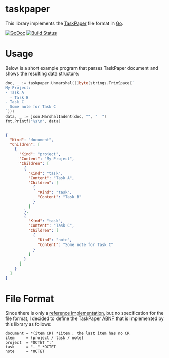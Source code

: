 # taskpaper

This library implements the [TaskPaper](https://www.taskpaper.com/) file format
in [Go](https://golang.org/).

[![GoDoc](https://godoc.org/github.com/felixge/taskpaper?status.svg)](https://godoc.org/github.com/felixge/taskpaper)
[![Build Status](https://travis-ci.org/felixge/taskpaper.svg?branch=master)](https://travis-ci.org/felixge/taskpaper)

# Usage

Below is a short example program that parses TaskPaper document and shows
the resulting data structure:

```go
doc, _ := taskpaper.Unmarshal([]byte(strings.TrimSpace(`
My Project:
- Task A
  - Task B
- Task C
  Some note for Task C
`)))
data, _ := json.MarshalIndent(doc, "", "  ")
fmt.Printf("%s\n", data)
```
```json

{
  "Kind": "document",
  "Children": [
    {
      "Kind": "project",
      "Content": "My Project",
      "Children": [
        {
          "Kind": "task",
          "Content": "Task A",
          "Children": [
            {
              "Kind": "task",
              "Content": "Task B"
            }
          ]
        },
        {
          "Kind": "task",
          "Content": "Task C",
          "Children": [
            {
              "Kind": "note",
              "Content": "Some note for Task C"
            }
          ]
        }
      ]
    }
  ]
}

```

# File Format

Since there is only a [reference implementation](https://www.taskpaper.com/),
but no specification for the file format, I decided to define the TaskPaper
[ABNF](https://en.wikipedia.org/wiki/Augmented_Backus%E2%80%93Naur_form) that
is implemented by this library as follows:

```
document = *(item CR) *1item ; the last item has no CR
item     = (project / task / note)
project  = *OCTET ":"
task     = "- " *OCTET
note     = *OCTET
```

